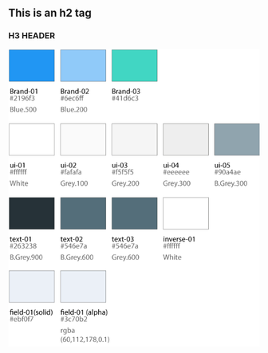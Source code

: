 ## This is an h2 tag
### H3 HEADER

![DefaultTheme](https://github.com/LordMorgoth/IoT-Design-Systems/blob/master/01.Style/Colors/DefaultTheme.png)

